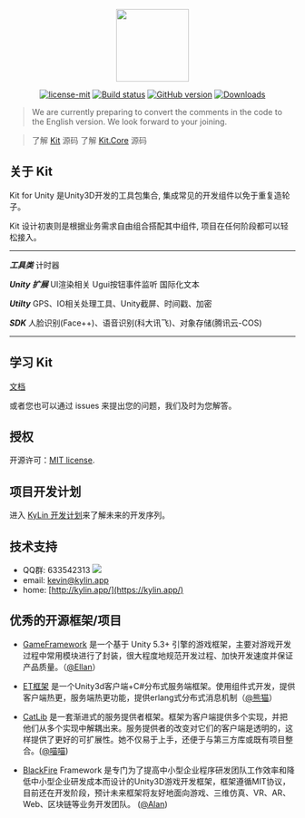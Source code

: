 <p align="center"><img width="128" height="128" src="https://kylin.app/imgs/logo.png"></p>

<p align="center">
<a href="https://github.com/KylinTechnologies/Kit/blob/master/LICENSE">
  <img src="https://img.shields.io/badge/license-MIT-blue.svg" title="license-mit" /></a>
<a href="https://ci.appveyor.com/project/CnTDou/kit">
  <img src="https://ci.appveyor.com/api/projects/status/tk3o571mwbw2rykj?svg=true" title="Build status"/></a>
<a href="https://github.com/KylinTechnologies/Kit/">
  <img src="https://img.shields.io/badge/version-v0.1.0-green.svg" title="GitHub version" ></a>
<a href="https://github.com/KylinTechnologies/Kit/releases">
  <img src="https://img.shields.io/badge/Download-1k-green.svg" title="Downloads" /></a>
</p>

> We are currently preparing to convert the comments in the code to the English version. We look forward to your joining.

> 了解 [Kit](https://github.com/KylinTechnologies/Kit) 源码
> 了解 [Kit.Core](https://github.com/KylinTechnologies/Kit-Core) 源码


## 关于 Kit

Kit for Unity 是Unity3D开发的工具包集合, 集成常见的开发组件以免于重复造轮子。

Kit 设计初衷则是根据业务需求自由组合搭配其中组件, 项目在任何阶段都可以轻松接入。

---

***工具类*** 计时器

***Unity 扩展*** UI渲染相关 Ugui按钮事件监听 国际化文本

***Utilty*** GPS、IO相关处理工具、Unity截屏、时间戳、加密

***SDK*** 人脸识别(Face++)、语音识别(科大讯飞)、对象存储(腾讯云-COS)

---


## 学习 Kit

[文档](https://manual.kylin.app/) 

或者您也可以通过 issues 来提出您的问题，我们及时为您解答。


## 授权

开源许可：[MIT license](http://opensource.org/licenses/MIT).


## 项目开发计划

进入 [KyLin 开发计划](https://www.teambition.com/project/5c641818c156ca00170bcc98/tasks/scrum/5c6418a49502f00017416bd7)来了解未来的开发序列。


## 技术支持

* QQ群: 633542313 [![](https://pub.idqqimg.com/wpa/images/group.png)](//shang.qq.com/wpa/qunwpa?idkey=1235068de91ee5b340182dfa324f2d118fa586c8dd4053946763172de0f5d580)
* email: kevin@kylin.app
* home: [http://kylin.app/](https://kylin.app/)


## 优秀的开源框架/项目
- [GameFramework](http://gameframework.cn/) 是一个基于 Unity 5.3+ 引擎的游戏框架，主要对游戏开发过程中常用模块进行了封装，很大程度地规范开发过程、加快开发速度并保证产品质量。（[@Ellan](https://github.com/EllanJiang)）

- [ET框架](https://github.com/egametang/ET) 是一个Unity3d客户端+C#分布式服务端框架。使用组件式开发，提供客户端热更，服务端热更功能，提供erlang式分布式消息机制（[@熊猫](https://github.com/egametang)）

- [CatLib](https://catlib.io) 是一套渐进式的服务提供者框架。框架为客户端提供多个实现，并把他们从多个实现中解耦出来。服务提供者的改变对它们的客户端是透明的，这样提供了更好的可扩展性。她不仅易于上手，还便于与第三方库或既有项目整合。([@喵喵](https://github.com/yb199478)) 

- [BlackFire](https://github.com/BlackFire-Studio/BlackFire) Framework 是专门为了提高中小型企业程序研发团队工作效率和降低中小型企业研发成本而设计的Unity3D游戏开发框架，框架遵循MIT协议，目前还在开发阶段，预计未来框架将友好地面向游戏、三维仿真、VR、AR、Web、区块链等业务开发团队。 ([@Alan](https://github.com/0x69h)) 
